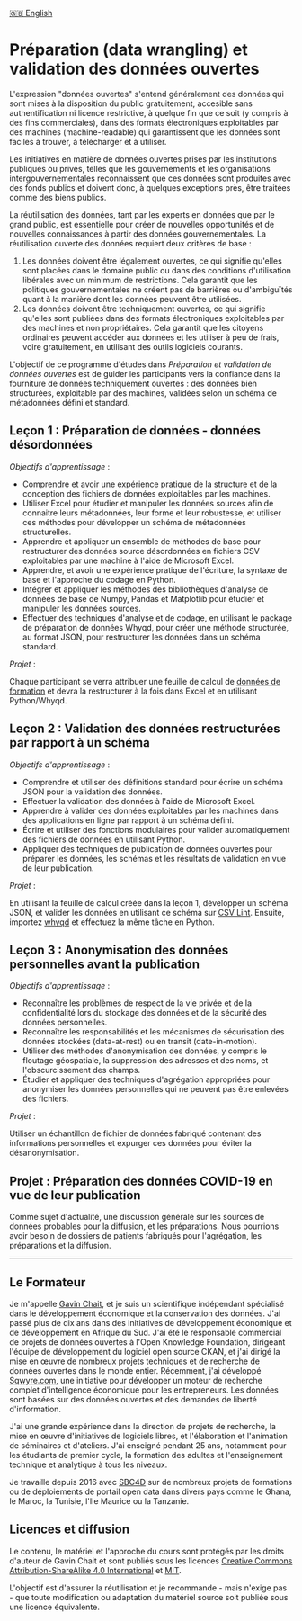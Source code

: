 [🇬🇧 English](README.md)

# Préparation (data wrangling) et validation des données ouvertes

L'expression "données ouvertes" s'entend généralement des données qui sont mises à la disposition du public gratuitement, accesible sans authentification ni licence restrictive, à quelque fin que ce soit (y compris à des fins commerciales), dans des formats électroniques exploitables par des machines (machine-readable) qui garantissent que les données sont faciles à trouver, à télécharger et à utiliser. 
 
Les initiatives en matière de données ouvertes prises par les institutions publiques ou privés, telles que les gouvernements et les organisations intergouvernementales reconnaissent que ces données sont produites avec des fonds publics et doivent donc, à quelques exceptions près, être traitées comme des biens publics.
 
La réutilisation des données, tant par les experts en données que par le grand public, est essentielle pour créer de nouvelles opportunités et de nouvelles connaissances à partir des données gouvernementales. La réutilisation ouverte des données requiert deux critères de base :
 
1. Les données doivent être légalement ouvertes, ce qui signifie qu'elles sont placées dans le domaine public ou dans des conditions d'utilisation libérales avec un minimum de restrictions. Cela garantit que les politiques gouvernementales ne créent pas de barrières ou d'ambiguïtés quant à la manière dont les données peuvent être utilisées.
2. Les données doivent être techniquement ouvertes, ce qui signifie qu'elles sont publiées dans des formats électroniques exploitables par des machines et non propriétaires. Cela garantit que les citoyens ordinaires peuvent accéder aux données et les utiliser à peu de frais, voire gratuitement, en utilisant des outils logiciels courants.

L'objectif de ce programme d'études dans _Préparation et validation de données ouvertes_ est de guider les participants vers la confiance dans la fourniture de données techniquement ouvertes : des données bien structurées, exploitable par des machines, validées selon un schéma de métadonnées défini et standard.

## Leçon 1 : Préparation de données - données désordonnées

_Objectifs d'apprentissage_ :

- Comprendre et avoir une expérience pratique de la structure et de la conception des fichiers de données exploitables par les machines.
- Utiliser Excel pour étudier et manipuler les données sources afin de connaitre leurs métadonnées, leur forme et leur robustesse, et utiliser ces méthodes pour développer un schéma de métadonnées structurelles.
- Apprendre et appliquer un ensemble de méthodes de base pour restructurer des données source désordonnées en fichiers CSV exploitables par une machine à l'aide de Microsoft Excel.
- Apprendre, et avoir une expérience pratique de l'écriture, la syntaxe de base et l'approche du codage en Python.
- Intégrer et appliquer les méthodes des bibliothèques d'analyse de données de base de Numpy, Pandas et Matplotlib pour étudier et manipuler les données sources.
- Effectuer des techniques d'analyse et de codage, en utilisant le package de préparation de données Whyqd, pour créer une méthode structurée, au format JSON, pour restructurer les données dans un schéma standard.

_Projet_ :

Chaque participant se verra attribuer une feuille de calcul de [données de formation](https://drive.google.com/open?id=0B8eZRkdFGaEHfnlwU25vdVRUOFNOdnNfWnMwb3IwYXJ3QU9BeTU0ZmlTNlpaRmZFZE5iM28) et devra la restructurer à la fois dans Excel et en utilisant Python/Whyqd.

## Leçon 2 : Validation des données restructurées par rapport à un schéma

_Objectifs d'apprentissage_ :

- Comprendre et utiliser des définitions standard pour écrire un schéma JSON pour la validation des données.
- Effectuer la validation des données à l'aide de Microsoft Excel.
- Apprendre à valider des données exploitables par les machines dans des applications en ligne par rapport à un schéma défini.
- Écrire et utiliser des fonctions modulaires pour valider automatiquement des fichiers de données en utilisant Python.
- Appliquer des techniques de publication de données ouvertes pour préparer les données, les schémas et les résultats de validation en vue de leur publication.

_Projet_ :

En utilisant la feuille de calcul créée dans la leçon 1, développer un schéma JSON, et valider les données en utilisant ce schéma sur [CSV Lint](https://csvlint.io/). Ensuite, importez [whyqd](https://whyqd.readthedocs.io/) et effectuez la même tâche en Python.

## Leçon 3 : Anonymisation des données personnelles avant la publication

_Objectifs d'apprentissage_ :

- Reconnaître les problèmes de respect de la vie privée et de la confidentialité lors du stockage des données et de la sécurité des données personnelles.
- Reconnaître les responsabilités et les mécanismes de sécurisation des données stockées (data-at-rest) ou en transit (date-in-motion).
- Utiliser des méthodes d'anonymisation des données, y compris le floutage géospatiale, la suppression des adresses et des noms, et l'obscurcissement des champs.
- Étudier et appliquer des techniques d'agrégation appropriées pour anonymiser les données personnelles qui ne peuvent pas être enlevées des fichiers.

_Projet_ :

Utiliser un échantillon de fichier de données fabriqué contenant des informations personnelles et expurger ces données pour éviter la désanonymisation.

## Projet : Préparation des données COVID-19 en vue de leur publication

Comme sujet d'actualité, une discussion générale sur les sources de données probables pour la diffusion, et les préparations. Nous pourrions avoir besoin de dossiers de patients fabriqués pour l'agrégation, les préparations et la diffusion.

---

## Le Formateur

Je m'appelle [Gavin Chait](https://gavinchait.com), et je suis un scientifique indépendant spécialisé dans le développement économique et la conservation des données. J'ai passé plus de dix ans dans des initiatives de développement économique et de développement en Afrique du Sud. J'ai été le responsable commercial de projets de données ouvertes à l'Open Knowledge Foundation, dirigeant l'équipe de développement du logiciel open source CKAN, et j'ai dirigé la mise en œuvre de nombreux projets techniques et de recherche de données ouvertes dans le monde entier. Récemment, j'ai développé [Sqwyre.com](https://sqwyre.com), une initiative pour développer un moteur de recherche complet d'intelligence économique pour les entrepreneurs. Les données sont basées sur des données ouvertes et des demandes de liberté d'information.

J'ai une grande expérience dans la direction de projets de recherche, la mise en œuvre d'initiatives de logiciels libres, et l'élaboration et l'animation de séminaires et d'ateliers. J'ai enseigné pendant 25 ans, notamment pour les étudiants de premier cycle, la formation des adultes et l'enseignement technique et analytique à tous les niveaux.

Je travaille depuis 2016 avec [SBC4D](http://www.sbc4d.com) sur de nombreux projets de formations ou de déploiements de portail open data dans divers pays comme le Ghana, le Maroc, la Tunisie, l'Ile Maurice ou la Tanzanie.

## Licences et diffusion

Le contenu, le matériel et l'approche du cours sont protégés par les droits d'auteur de Gavin Chait et sont publiés sous les licences [Creative Commons Attribution-ShareAlike 4.0 International](https://creativecommons.org/licenses/by-sa/4.0/) et [MIT](https://opensource.org/licenses/MIT).

L'objectif est d'assurer la réutilisation et je recommande - mais n'exige pas - que toute modification ou adaptation du matériel source soit publiée sous une licence équivalente.
